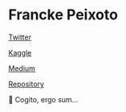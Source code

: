 # Francke Peixoto

[Twitter](https://twitter.com/franckepeixoto)

[Kaggle](https://www.kaggle.com/franckepeixoto)

[Medium](https://medium.com/@franckepeixoto)

[Repository](https://github.com/franckepeixoto)

🧱 Cogito, ergo sum...
